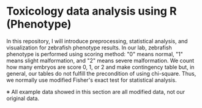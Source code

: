 # Toxicology data analysis using R (Phenotype)

In this repository, I will introduce preprocessing, statistical analysis, and visualization for zebrafish phenotype results.
In our lab, zebrafish phenotype is performed using scoring method: "0" means normal, "1" means slight malformation, and "2" means severe malformation.
We count how many embryos are score 0, 1, or 2 and make contingency table but, in general, our tables do not fulfill the precondition of using chi-square.
Thus, we normally use modified Fisher's exact test for statistical analysis.

※ All example data showed in this section are all modified data, not our original data.
